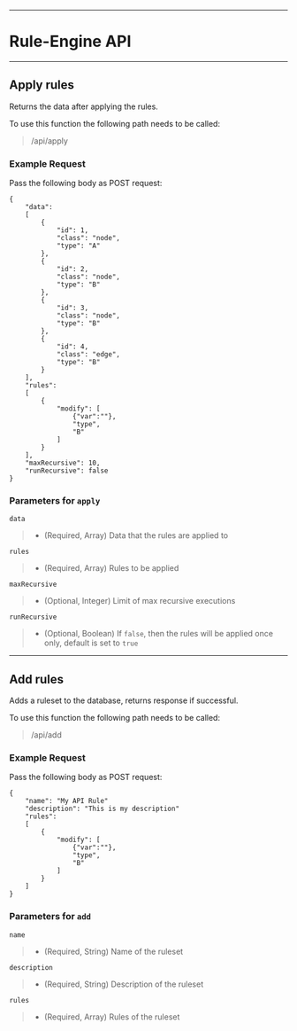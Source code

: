 ----------------------

# Rule-Engine API

----------------------

## Apply rules

Returns the data after applying the rules.

To use this function the following path needs to be called:

> /api/apply

### Example Request

Pass the following body as POST request:

```
{
    "data": 
    [
        {
            "id": 1,
            "class": "node",
            "type": "A"
        },
        {
            "id": 2,
            "class": "node",
            "type": "B"
        },
        {
            "id": 3,
            "class": "node",
            "type": "B"
        },
        {
            "id": 4,
            "class": "edge",
            "type": "B"
        }
    ],
    "rules": 
    [
        {
            "modify": [
                {"var":""},
                "type",
                "B"
            ]
        }
    ],
    "maxRecursive": 10,
    "runRecursive": false
}
```

### Parameters for `apply`
`data`
> * (Required, Array) Data that the rules are applied to

`rules`
> * (Required, Array) Rules to be applied

`maxRecursive`
> * (Optional, Integer) Limit of max recursive executions

`runRecursive`
> * (Optional, Boolean) If `false`, then the rules will be applied once only, default is set to `true`

-------

## Add rules

Adds a ruleset to the database, returns response if successful.

To use this function the following path needs to be called:

> /api/add

### Example Request

Pass the following body as POST request:
```
{
    "name": "My API Rule"
    "description": "This is my description"
    "rules": 
    [
        {
            "modify": [
                {"var":""},
                "type",
                "B"
            ]
        }
    ]
}
```

### Parameters for `add`
`name`
> * (Required, String) Name of the ruleset

`description`
> * (Required, String) Description of the ruleset

`rules`
> * (Required, Array) Rules of the ruleset